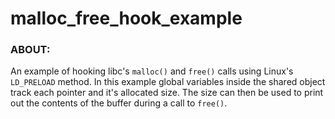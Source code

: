 # malloc_free_hook_example

### ABOUT:

An example of hooking libc's ```malloc()``` and ```free()``` calls using 
Linux's ```LD_PRELOAD``` method. In this example global variables inside 
the shared object track each pointer and it's allocated size. The size can 
then be used to print out the contents of the buffer during a call to 
```free()```.
